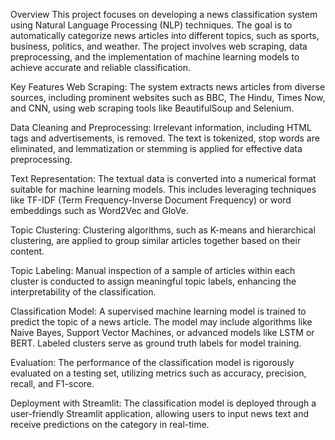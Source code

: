 Overview
This project focuses on developing a news classification system using Natural Language Processing (NLP) techniques. The goal is to automatically categorize news articles into different topics, such as sports, business, politics, and weather. The project involves web scraping, data preprocessing, and the implementation of machine learning models to achieve accurate and reliable classification.

Key Features
Web Scraping: The system extracts news articles from diverse sources, including prominent websites such as BBC, The Hindu, Times Now, and CNN, using web scraping tools like BeautifulSoup and Selenium.

Data Cleaning and Preprocessing: Irrelevant information, including HTML tags and advertisements, is removed. The text is tokenized, stop words are eliminated, and lemmatization or stemming is applied for effective data preprocessing.

Text Representation: The textual data is converted into a numerical format suitable for machine learning models. This includes leveraging techniques like TF-IDF (Term Frequency-Inverse Document Frequency) or word embeddings such as Word2Vec and GloVe.

Topic Clustering: Clustering algorithms, such as K-means and hierarchical clustering, are applied to group similar articles together based on their content.

Topic Labeling: Manual inspection of a sample of articles within each cluster is conducted to assign meaningful topic labels, enhancing the interpretability of the classification.

Classification Model: A supervised machine learning model is trained to predict the topic of a news article. The model may include algorithms like Naive Bayes, Support Vector Machines, or advanced models like LSTM or BERT. Labeled clusters serve as ground truth labels for model training.

Evaluation: The performance of the classification model is rigorously evaluated on a testing set, utilizing metrics such as accuracy, precision, recall, and F1-score.

Deployment with Streamlit: The classification model is deployed through a user-friendly Streamlit application, allowing users to input news text and receive predictions on the category in real-time.

